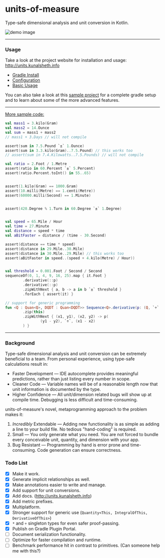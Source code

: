 # units-of-measure
Type-safe dimensional analysis and unit conversion in Kotlin.


![demo image](http://units.kunalsheth.info/assets/images/param-align.png)

---

### Usage
Take a look at the project website for installation and usage: http://units.kunalsheth.info
- [Gradle Install](http://units.kunalsheth.info/setup/install)
- [Configuration](http://units.kunalsheth.info/setup/configure)
- [Basic Usage](http://units.kunalsheth.info/usage/basic)

You can also take a look at this [sample project](https://github.com/kunalsheth/uom-example-project) for a complete gradle setup and to learn about some of the more advanced features.

---

[More sample code:](https://github.com/kunalsheth/units-of-measure/blob/master/demo/jvm/src/main/kotlin/info/kunalsheth/units/sample/Sample.kt)
```kotlin
val mass1 = 3.kilo(Gram)
val mass2 = 14.Ounce
val sum = mass1 + mass2
// mass1 + 3.Days // will not compile

assert(sum in 7.5.Pound `±` 1.Ounce)
assert(sum in 3.3.kilo(Gram)..7.5.Pound) // this works too
// assert(sum in 7.4.Kilowatts..7.5.Pounds) // will not compile

val ratio = 2.Foot / 1.Metre
assert(ratio in 60.Percent `±` 5.Percent)
assert(ratio.Percent.toInt() in 55..65)


assert(1.kilo(Gram) == 1000.Gram)
assert(10.milli(Metre) == 1.centi(Metre))
assert(60000.milli(Second) == 1.Minute)


assert(420.Degree % 1.Turn in 60.Degree `±` 1.Degree)


val speed = 65.Mile / Hour
val time = 27.Minute
val distance = speed * time
val aBitFaster = distance / (time - 30.Second)

assert(distance == time * speed)
assert(distance in 29.Mile..30.Mile)
assert(distance in 30.Mile..29.Mile) // this works too
assert(aBitFaster in speed..(speed + 4.kilo(Metre) / Hour))


val threshold = 0.001.Foot / Second / Second
sequenceOf(0, 1, 4, 9, 16, 25).map { it.Foot }
        .derivative(::p)
        .derivative(::p)
        .zipWithNext { a, b -> a in b `±` threshold }
        .forEach { assert(it) }
```

```kotlin
// support for generic programming
fun <Q : Quan<Q>, DQDT : Quan<DQDT>> Sequence<Q>.derivative(p: (Q, `÷`, T) -> DQDT) = timeSeq()
        .zip(this)
        .zipWithNext { (x1, y1), (x2, y2) -> p(
                (y1 - y2), `÷`, (x1 - x2)
        ) }
```

---

### Background
Type-safe dimensional analysis and unit conversion can be extremely beneficial to a team. From personal experience, using type-safe calculations result in:
- Faster Development — IDE autocomplete provides meaningful predictions, rather than just listing every number in scope.
- Cleaner Code — Variable names will be of a reasonable length now that unit information is documented by the type.
- Higher Confidence — All unit/dimension related bugs will show up at compile time. Debugging is less difficult and time-consuming.

units-of-measure's novel, metaprogramming approach to the problem makes it:
1) _Incredibly_ Extendable — Adding new functionality is as simple as adding a line to your build file. No tedious "hand-coding" is required.
2) Small — You only generate what you need. You are not forced to bundle every conceivable unit, quantity, and dimension with your app. 
3) Bug Resistant — Programming by hand is error prone and time-consuming. Code generation can ensure correctness.

### Todo List
- [x] Make it work.
- [x] Generate implicit relationships as well.
- [x] Make annotations easier to write and manage.
- [x] Add support for unit conversions.
- [x] Add docs. (http://units.kunalsheth.info)
- [x] Add metric prefixes.
- [x] Multiplatform.
- [x] Stronger support for generic use (`Quantity<This, IntegralOfThis, DerivativeOfThis>`)
- [x] `*` and `÷` singleton types for even safer proof-passing.
- [x] Publish on Gradle Plugin Portal.
- [ ] Document serialization functionality.
- [ ] Optimize for faster compilation and runtime.
- [ ] Benchmark performance hit in contrast to primitives. (Can someone help me with this?)
